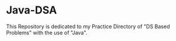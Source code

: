 # Java-DSA
This Repository is dedicated to my Practice Directory of "DS Based Problems" with the use of "Java".
